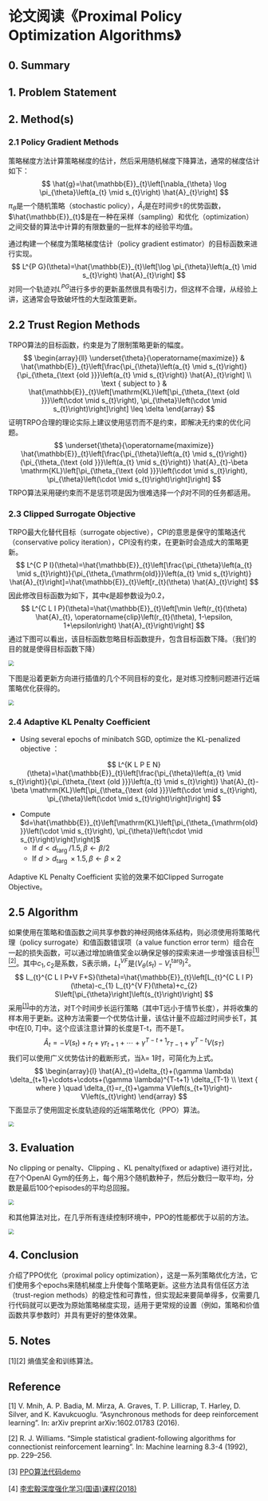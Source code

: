 

# 论文阅读《Proximal Policy Optimization Algorithms》



## 0. Summary



## 1. Problem Statement



## 2. Method(s)

### 2.1 Policy Gradient Methods  

策略梯度方法计算策略梯度的估计，然后采用随机梯度下降算法，通常的梯度估计如下：
$$
\hat{g}=\hat{\mathbb{E}}_{t}\left[\nabla_{\theta} \log \pi_{\theta}\left(a_{t} \mid s_{t}\right) \hat{A}_{t}\right]
$$
$\pi_{\theta}$是一个随机策略（stochastic policy），$\hat{A}_{t}$是在时间步`t`的优势函数，$\hat{\mathbb{E}}_{t}$是在一种在采样（sampling）和优化（optimization）之间交替的算法中计算的有限数量的一批样本的经验平均值。

通过构建一个梯度为策略梯度估计（policy gradient estimator）的目标函数来进行实现。
$$
L^{P G}(\theta)=\hat{\mathbb{E}}_{t}\left[\log \pi_{\theta}\left(a_{t} \mid s_{t}\right) \hat{A}_{t}\right]
$$
对同一个轨迹对$L^{PG}$进行多步的更新虽然很具有吸引力，但这样不合理，从经验上讲，这通常会导致破坏性的大型政策更新。

## 2.2 Trust Region Methods  

TRPO算法的目标函数，约束是为了限制策略更新的幅度。
$$
\begin{array}{ll}
\underset{\theta}{\operatorname{maximize}} & \hat{\mathbb{E}}_{t}\left[\frac{\pi_{\theta}\left(a_{t} \mid s_{t}\right)}{\pi_{\theta_{\text {old }}}\left(a_{t} \mid s_{t}\right)} \hat{A}_{t}\right] \\
\text { subject to } & \hat{\mathbb{E}}_{t}\left[\mathrm{KL}\left[\pi_{\theta_{\text {old }}}\left(\cdot \mid s_{t}\right), \pi_{\theta}\left(\cdot \mid s_{t}\right)\right]\right] \leq \delta
\end{array}
$$
证明TRPO合理的理论实际上建议使用惩罚而不是约束，即解决无约束的优化问题。
$$
\underset{\theta}{\operatorname{maximize}} \hat{\mathbb{E}}_{t}\left[\frac{\pi_{\theta}\left(a_{t} \mid s_{t}\right)}{\pi_{\theta_{\text {old }}}\left(a_{t} \mid s_{t}\right)} \hat{A}_{t}-\beta \mathrm{KL}\left[\pi_{\theta_{\text {old }}}\left(\cdot \mid s_{t}\right), \pi_{\theta}\left(\cdot \mid s_{t}\right)\right]\right]
$$
TRPO算法采用硬约束而不是惩罚项是因为很难选择一个$\beta$对不同的任务都适用。



### 2.3 Clipped Surrogate Objective

TRPO最大化替代目标（surrogate objective），CPI的意思是保守的策略迭代（conservative policy iteration），CPI没有约束，在更新时会造成大的策略更新。
$$
L^{C P I}(\theta)=\hat{\mathbb{E}}_{t}\left[\frac{\pi_{\theta}\left(a_{t} \mid s_{t}\right)}{\pi_{\theta_{\mathrm{old}}}\left(a_{t} \mid s_{t}\right)} \hat{A}_{t}\right]=\hat{\mathbb{E}}_{t}\left[r_{t}(\theta) \hat{A}_{t}\right]
$$
因此修改目标函数为如下，其中$\epsilon$是超参数设为0.2，
$$
L^{C L I P}(\theta)=\hat{\mathbb{E}}_{t}\left[\min \left(r_{t}(\theta) \hat{A}_{t}, \operatorname{clip}\left(r_{t}(\theta), 1-\epsilon, 1+\epsilon\right) \hat{A}_{t}\right)\right]
$$
通过下图可以看出，该目标函数忽略目标函数提升，包含目标函数下降。（我们的目的就是使得目标函数下降）

<img src="https://s3.ax1x.com/2020/11/20/DQiMWV.png" style="zoom: 67%;" />

下图是沿着更新方向进行插值的几个不同目标的变化，是对练习控制问题进行近端策略优化获得的。



<img src="https://cdn.mathpix.com/snip/images/WTdynT22sz35G7cl6aAuY5XlzSwYSjYy_RSVSspxkd0.original.fullsize.png" style="zoom:67%;" />



### 2.4 Adaptive KL Penalty Coefficient 

* Using several epochs of minibatch SGD, optimize the KL-penalized objective ：

$$
L^{K L P E N}(\theta)=\hat{\mathbb{E}}_{t}\left[\frac{\pi_{\theta}\left(a_{t} \mid s_{t}\right)}{\pi_{\theta_{\text {old }}}\left(a_{t} \mid s_{t}\right)} \hat{A}_{t}-\beta \mathrm{KL}\left[\pi_{\theta_{\text {old }}}\left(\cdot \mid s_{t}\right), \pi_{\theta}\left(\cdot \mid s_{t}\right)\right]\right]
$$

* Compute  $d=\hat{\mathbb{E}}_{t}\left[\mathrm{KL}\left[\pi_{\theta_{\mathrm{old}}}\left(\cdot \mid s_{t}\right), \pi_{\theta}\left(\cdot \mid s_{t}\right)\right]\right]$
  * If $d<d_{\text {targ }} / 1.5, \beta \leftarrow \beta / 2$
  * If $d>d_{\text {targ }} \times 1.5, \beta \leftarrow \beta \times 2$

Adaptive KL Penalty Coefficient 实验的效果不如Clipped Surrogate Objective。

## 2.5 Algorithm  

如果使用在策略和值函数之间共享参数的神经网络体系结构，则必须使用将策略代理（policy surrogate）和值函数错误项（a value function error term）组合在一起的损失函数，可以通过增加熵值奖金以确保足够的探索来进一步增强该目标[<sup>[1]</sup>](#ref1)[<sup>[2]</sup>](#ref2)。其中$c_1,c_2$是系数，S表示熵，$L_t^{VF}$是$\left(V_{\theta}\left(s_{t}\right)-V_{t}^{\operatorname{targ}}\right)^{2}$。
$$
L_{t}^{C L I P+V F+S}(\theta)=\hat{\mathbb{E}}_{t}\left[L_{t}^{C L I P}(\theta)-c_{1} L_{t}^{V F}(\theta)+c_{2} S\left[\pi_{\theta}\right]\left(s_{t}\right)\right]
$$
采用<sup>[[1]](#ref1)</sup>中的方法，对T个时间步长运行策略（其中T远小于情节长度），并将收集的样本用于更新。这种方法需要一个优势估计量，该估计量不应超过时间步长T，其中t在$[0,T]$中。这个应该注意计算的长度是T-t，而不是T。
$$
\hat{A}_{t}=-V\left(s_{t}\right)+r_{t}+\gamma r_{t+1}+\cdots+\gamma^{T-t+1} r_{T-1}+\gamma^{T-t} V\left(s_{T}\right)
$$
我们可以使用广义优势估计的截断形式，当λ= 1时，可简化为上式。
$$
\begin{array}{l}
\hat{A}_{t}=\delta_{t}+(\gamma \lambda) \delta_{t+1}+\cdots+\cdots+(\gamma \lambda)^{T-t+1} \delta_{T-1} \\
\text { where } \quad \delta_{t}=r_{t}+\gamma V\left(s_{t+1}\right)-V\left(s_{t}\right)
\end{array}
$$
下面显示了使用固定长度轨迹段的近端策略优化（PPO）算法。

<img src="https://s3.ax1x.com/2020/11/20/DQi7wj.png" style="zoom:67%;" />



## 3. Evaluation

No clipping or penalty、Clipping 、KL penalty(fixed or adaptive)    进行对比，在7个OpenAI Gym的任务上，每个用3个随机数种子，然后分数归一取平均，分数是最后100个episodes的平均总回报。

<img src="https://s3.ax1x.com/2020/11/20/DQijpV.png" style="zoom:67%;" />

和其他算法对比，在几乎所有连续控制环境中，PPO的性能都优于以前的方法。

<img src="https://s3.ax1x.com/2020/11/20/DQF90J.png" style="zoom:67%;" />

## 4. Conclusion

介绍了PPO优化（proximal policy optimization），这是一系列策略优化方法，它们使用多个epochs来随机梯度上升使每个策略更新。这些方法具有信任区方法（trust-region methods）的稳定性和可靠性，但实现起来要简单得多，仅需要几行代码就可以更改为原始策略梯度实现，适用于更常规的设置（例如，策略和价值函数共享参数时）并具有更好的整体效果。



## 5. Notes

[1\]\[2\] 熵值奖金和训练算法。

## Reference

<span id = "ref1">[1] V. Mnih, A. P. Badia, M. Mirza, A. Graves, T. P. Lillicrap, T. Harley, D. Silver, and K. Kavukcuoglu. “Asynchronous methods for deep reinforcement learning”. In: arXiv preprint arXiv:1602.01783 (2016). </span>

<span id="ref2"> [2] R. J. Williams. “Simple statistical gradient-following algorithms for connectionist reinforcement learning”. In: Machine learning 8.3-4 (1992), pp. 229–256.  </span>

[3] [PPO算法代码demo](https://github.com/MorvanZhou/Reinforcement-learning-with-tensorflow/blob/master/contents/12_Proximal_Policy_Optimization/simply_PPO.py)

[4] [李宏毅深度强化学习(国语)课程(2018)](https://www.bilibili.com/video/av24724071/?p=4)
